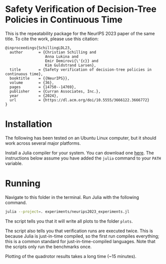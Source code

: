 # Safety Verification of Decision-Tree Policies in Continuous Time

This is the repeatability package for the NeurIPS 2023 paper of the same title.
To cite the work, please use this citation:

```
@inproceedings{SchillingLDL23,
  author       = {Christian Schilling and
                  Anna Lukina and
                  Emir Demirovi{\'{c}} and
                  Kim Guldstrand Larsen},
  title        = {Safety verification of decision-tree policies in continuous time},
  booktitle    = {{NeurIPS}},
  volume       = {36},
  pages        = {14750--14769},
  publisher    = {Curran Associates, Inc.},
  year         = {2024},
  url          = {https://dl.acm.org/doi/10.5555/3666122.3666772}
}
```


# Installation

The following has been tested on an Ubuntu Linux computer, but it should work
across several major platforms.

Install a Julia compiler for your system.
You can download one [here](https://julialang.org/).
The instructions below assume you have added the `julia` command to your `PATH`
variable.


# Running

Navigate to this folder in the terminal.
Run Julia with the following command.

```bash
julia --project=. experiments/neurips2023_experiments.jl
```

The script tells you that it will write all plots to the folder `plots`.

The script also tells you that verification runs are executed twice.
This is because Julia is just-in-time compiled, so the first run compiles
everything; this is a common standard for just-in-time-compiled languages.
Note that the scripts only run the benchmarks once.

Plotting of the quadrotor results takes a long time (~15 minutes).
